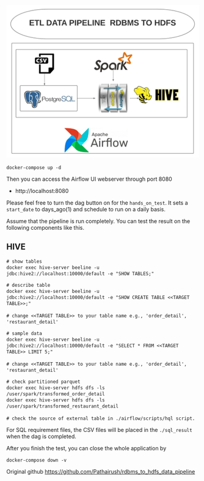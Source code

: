 ![img](./image/Kafka.jpeg)

```
docker-compose up -d
```

Then you can access the Airflow UI webserver through port 8080
- http://localhost:8080

Please feel free to turn the dag button on for the `hands_on_test`.
It sets a `start_date` to days_ago(1) and schedule to run on a daily basis.

Assume that the pipeline is run completely. You can test the result on the following components like this.


## HIVE

```
# show tables
docker exec hive-server beeline -u jdbc:hive2://localhost:10000/default -e "SHOW TABLES;"
```

```
# describe table
docker exec hive-server beeline -u jdbc:hive2://localhost:10000/default -e "SHOW CREATE TABLE <<TARGET TABLE>>;"

# change <<TARGET TABLE>> to your table name e.g., 'order_detail', 'restaurant_detail'
```

```
# sample data
docker exec hive-server beeline -u jdbc:hive2://localhost:10000/default -e "SELECT * FROM <<TARGET TABLE>> LIMIT 5;"

# change <<TARGET TABLE>> to your table name e.g., 'order_detail', 'restaurant_detail'
```

```
# check partitioned parquet
docker exec hive-server hdfs dfs -ls /user/spark/transformed_order_detail
docker exec hive-server hdfs dfs -ls /user/spark/transformed_restaurant_detail

# check the source of external table in ./airflow/scripts/hql script.
```

For SQL requirement files, the CSV files will be placed in the `./sql_result` when the dag is completed.

After you finish the test, you can close the whole application by
```
docker-compose down -v
```







Original github https://github.com/Pathairush/rdbms_to_hdfs_data_pipeline
